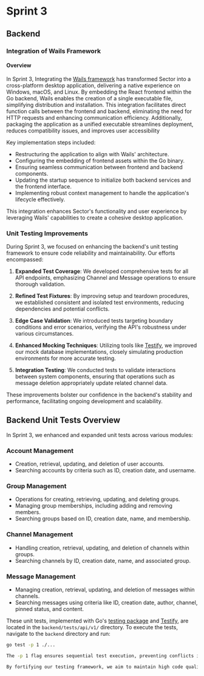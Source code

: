# Sprint 3

## Backend

### Integration of Wails Framework

#### Overview
In Sprint 3, Integrating the [Wails framework](https://github.com/wailsapp/wails) has transformed Sector into a cross-platform desktop application, delivering a native experience on Windows, macOS, and Linux. By embedding the React frontend within the Go backend, Wails enables the creation of a single executable file, simplifying distribution and installation. This integration facilitates direct function calls between the frontend and backend, eliminating the need for HTTP requests and enhancing communication efficiency. Additionally, packaging the application as a unified executable streamlines deployment, reduces compatibility issues, and improves user accessibility

Key implementation steps included:

- Restructuring the application to align with Wails' architecture.
- Configuring the embedding of frontend assets within the Go binary.
- Ensuring seamless communication between frontend and backend components.
- Updating the startup sequence to initialize both backend services and the frontend interface.
- Implementing robust context management to handle the application's lifecycle effectively.

This integration enhances Sector's functionality and user experience by leveraging Wails' capabilities to create a cohesive desktop application.

### Unit Testing Improvements

During Sprint 3, we focused on enhancing the backend's unit testing framework to ensure code reliability and maintainability. Our efforts encompassed:

1. **Expanded Test Coverage**: We developed comprehensive tests for all API endpoints, emphasizing Channel and Message operations to ensure thorough validation.

2. **Refined Test Fixtures**: By improving setup and teardown procedures, we established consistent and isolated test environments, reducing dependencies and potential conflicts.

3. **Edge Case Validation**: We introduced tests targeting boundary conditions and error scenarios, verifying the API's robustness under various circumstances.

4. **Enhanced Mocking Techniques**: Utilizing tools like [Testify](https://github.com/stretchr/testify), we improved our mock database implementations, closely simulating production environments for more accurate testing.

5. **Integration Testing**: We conducted tests to validate interactions between system components, ensuring that operations such as message deletion appropriately update related channel data.

These improvements bolster our confidence in the backend's stability and performance, facilitating ongoing development and scalability.

## Backend Unit Tests Overview

In Sprint 3, we enhanced and expanded unit tests across various modules:

### Account Management

- Creation, retrieval, updating, and deletion of user accounts.
- Searching accounts by criteria such as ID, creation date, and username.

### Group Management

- Operations for creating, retrieving, updating, and deleting groups.
- Managing group memberships, including adding and removing members.
- Searching groups based on ID, creation date, name, and membership.

### Channel Management

- Handling creation, retrieval, updating, and deletion of channels within groups.
- Searching channels by ID, creation date, name, and associated group.

### Message Management

- Managing creation, retrieval, updating, and deletion of messages within channels.
- Searching messages using criteria like ID, creation date, author, channel, pinned status, and content.

These unit tests, implemented with Go's [testing package](https://pkg.go.dev/testing) and [Testify](https://github.com/stretchr/testify), are located in the `backend/tests/api/v1/` directory. To execute the tests, navigate to the `backend` directory and run:

```bash
go test -p 1 ./...

The -p 1 flag ensures sequential test execution, preventing conflicts in the test database.

By fortifying our testing framework, we aim to maintain high code quality and reliability as Sector continues to evolve.
